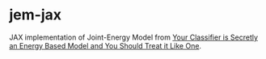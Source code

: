 # jem-jax

JAX implementation of Joint-Energy Model from [Your Classifier is Secretly an Energy Based Model and You Should Treat it Like One](https://arxiv.org/abs/1912.03263).

